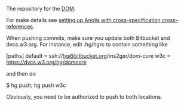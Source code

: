 The repository for the [DOM](http://dvcs.w3.org/hg/domcore/raw-file/tip/Overview.html).

For make details see [setting up Anolis with cross-specification cross-references](http://wiki.whatwg.org/wiki/Anolis).

When pushing commits, make sure you update both Bitbucket and dvcs.w3.org.
For instance, edit .hg/hgrc to contain something like

  [paths]
  default = ssh://hg@bitbucket.org/ms2ger/dom-core
  w3c = https://dvcs.w3.org/hg/domcore

and then do

  $ hg push; hg push w3c

Obviously, you need to be authorized to push to both locations.
